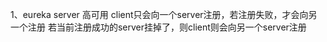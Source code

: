 1、eureka server 高可用
    client只会向一个server注册，若注册失败，才会向另一个注册
    若当前注册成功的server挂掉了，则client则会向另一个server注册